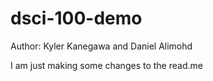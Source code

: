 # dsci-100-demo
Author: Kyler Kanegawa and Daniel Alimohd

I am just making some changes to the read.me